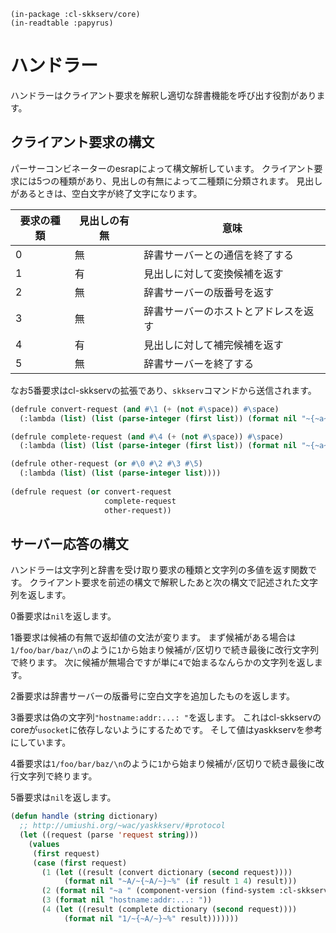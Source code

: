     (in-package :cl-skkserv/core)
    (in-readtable :papyrus)

# ハンドラー

<!--
Copyright (C) 2017 TANIGUCHI Masaya

This program is free software; you can redistribute it and/or modify
it under the terms of the GNU General Public License as published by
the Free Software Foundation; either version 3 of the License, or
(at your option) any later version.

This program is distributed in the hope that it will be useful,
but WITHOUT ANY WARRANTY; without even the implied warranty of
MERCHANTABILITY or FITNESS FOR A PARTICULAR PURPOSE.  See the
GNU General Public License for more details.

You should have received a copy of the GNU General Public License
along with this program; if not, write to the Free Software Foundation,
Inc., 51 Franklin Street, Fifth Floor, Boston, MA 02110-1301  USA
-->

ハンドラーはクライアント要求を解釈し適切な辞書機能を呼び出す役割があります。

## クライアント要求の構文

パーサーコンビネーターのesrapによって構文解析しています。
クライアント要求には5つの種類があり、見出しの有無によって二種類に分類されます。
見出しがあるときは、空白文字が終了文字になります。


| 要求の種類 | 見出しの有無 | 意味 |
| -------- | ----------- | ---- |
| 0        | 無          | 辞書サーバーとの通信を終了する |
| 1        | 有          | 見出しに対して変換候補を返す |
| 2        | 無          | 辞書サーバーの版番号を返す   |
| 3        | 無          | 辞書サーバーのホストとアドレスを返す |
| 4        | 有          | 見出しに対して補完候補を返す |
| 5        | 無          | 辞書サーバーを終了する      |

なお5番要求はcl-skkservの拡張であり、`skkserv`コマンドから送信されます。


```lisp
(defrule convert-request (and #\1 (+ (not #\space)) #\space)
  (:lambda (list) (list (parse-integer (first list)) (format nil "~{~a~}" (second list)))))

(defrule complete-request (and #\4 (+ (not #\space)) #\space)
  (:lambda (list) (list (parse-integer (first list)) (format nil "~{~a~}" (second list)))))

(defrule other-request (or #\0 #\2 #\3 #\5)
  (:lambda (list) (list (parse-integer list))))
  
(defrule request (or convert-request
                     complete-request
                     other-request))
```

## サーバー応答の構文

ハンドラーは文字列と辞書を受け取り要求の種類と文字列の多値を返す関数です。
クライアント要求を前述の構文で解釈したあと次の構文で記述された文字列を返します。

0番要求は`nil`を返します。

1番要求は候補の有無で返却値の文法が変ります。
まず候補がある場合は`1/foo/bar/baz/\n`のように`1`から始まり候補が`/`区切りで続き最後に改行文字列で終ります。
次に候補が無場合ですが単に`4`で始まるなんらかの文字列を返します。

2番要求は辞書サーバーの版番号に空白文字を追加したものを返します。

3番要求は偽の文字列`"hostname:addr:...: "`を返します。
これはcl-skkservのcoreが`usocket`に依存しないようにするためです。
そして値はyaskkservを参考にしています。


4番要求は`1/foo/bar/baz/\n`のように`1`から始まり候補が`/`区切りで続き最後に改行文字列で終ります。


5番要求は`nil`を返します。

```lisp
(defun handle (string dictionary)
  ;; http://umiushi.org/~wac/yaskkserv/#protocol
  (let ((request (parse 'request string)))
    (values
     (first request)
     (case (first request)
       (1 (let ((result (convert dictionary (second request))))
            (format nil "~A/~{~A/~}~%" (if result 1 4) result)))
       (2 (format nil "~a " (component-version (find-system :cl-skkserv))))
       (3 (format nil "hostname:addr:...: "))
       (4 (let ((result (complete dictionary (second request))))
            (format nil "1/~{~A/~}~%" result)))))))
```
